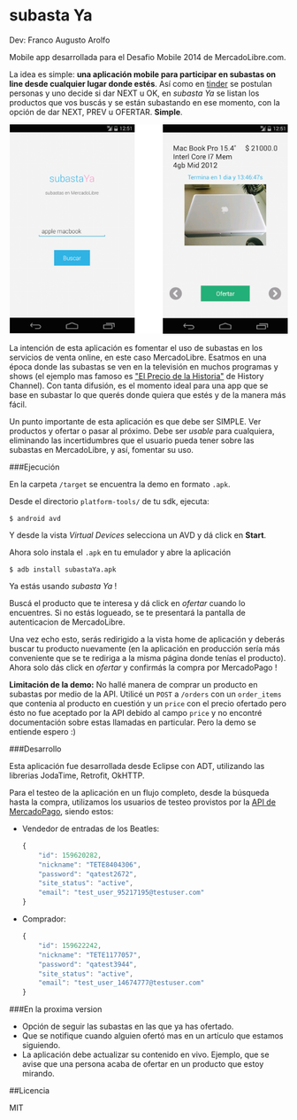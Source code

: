 subasta Ya
==========

Dev: Franco Augusto Arolfo

Mobile app desarrollada para el Desafio Mobile 2014 de MercadoLibre.com.

La idea es simple: **una aplicación mobile para participar en subastas on line desde cualquier lugar donde estés**. 
Así como en [tinder](http://www.gotinder.com/) se postulan personas y uno decide si dar NEXT u OK, en _subasta Ya_ se listan los productos que vos buscás y se están subastando en ese momento, con la opción de dar NEXT, PREV u OFERTAR. **Simple**.

![screenshots](/screenshots/screens.png "screenshots")

La intención de esta aplicación es fomentar el uso de subastas en los servicios de venta online, en este caso MercadoLibre. Esatmos en una época donde las subastas se ven en la televisión en muchos programas y shows (el ejemplo mas famoso es ["El Precio de la Historia"](http://ar.tuhistory.com/programas/el-precio-de-la-historia.html) de History Channel). Con tanta difusión, es el momento ideal para una app que se base en subastar lo que querés donde quiera que estés y de la manera más fácil.

Un punto importante de esta aplicación es que debe ser SIMPLE. Ver productos y ofertar o pasar al próximo. 
Debe ser _usable_ para cualquiera, eliminando las incertidumbres que el usuario pueda tener sobre las subastas en MercadoLibre, y así, fomentar su uso.

###Ejecución

En la carpeta `/target` se encuentra la demo en formato `.apk`.

Desde el directorio `platform-tools/` de tu sdk, ejecuta:

```shell
$ android avd
```

Y desde la vista _Virtual Devices_ selecciona un AVD y dá click en __Start__.

Ahora solo instala el `.apk` en tu emulador y abre la aplicación

```shell
$ adb install subastaYa.apk
```

Ya estás usando _subasta Ya_ ! 

Buscá el producto que te interesa y dá click en _ofertar_ cuando lo encuentres. Si no estás logueado, se te presentará la pantalla de autenticacion de MercadoLibre.

Una vez echo esto, serás redirigido a la vista home de aplicación y deberás buscar tu producto nuevamente (en la aplicación en producción sería más conveniente que se te rediriga a la misma página donde tenías el producto). Ahora solo dás click en _ofertar_ y confirmás la compra por MercadoPago !

__Limitación de la demo:__ No hallé manera de comprar un producto en subastas por medio de la API. Utilicé un `POST` a `/orders` con un `order_items` que contenia al producto en cuestión y un `price` con el precio ofertado pero ésto no fue aceptado por la API debido al campo `price` y no encontré documentación sobre estas llamadas en particular. Pero la demo se entiende espero :)

###Desarrollo

Esta aplicación fue desarrollada desde Eclipse con ADT, utilizando las librerias JodaTime, Retrofit, OkHTTP.

Para el testeo de la aplicación en un flujo completo, desde la búsqueda hasta la compra,
utilizamos los usuarios de testeo provistos por la [API de MercadoPago](http://developers.mercadopago.com/documentation/create-test-users), siendo estos:

* Vendedor de entradas de los Beatles:

    ```javascript
    {
        "id": 159620282,
        "nickname": "TETE8404306",
        "password": "qatest2672",
        "site_status": "active",
        "email": "test_user_95217195@testuser.com"
    }
    ```

* Comprador:

    ```javascript
    {
        "id": 159622242,
        "nickname": "TETE1177057",
        "password": "qatest3944",
        "site_status": "active",
        "email": "test_user_14674777@testuser.com"
    }
    ```

###En la proxima version

* Opción de seguir las subastas en las que ya has ofertado.
* Que se notifique cuando alguien ofertó mas en un artículo que estamos siguiendo.
* La aplicación debe actualizar su contenido en vivo. Ejemplo, que se avise que una persona acaba de ofertar en un producto que estoy mirando.


##Licencia

MIT


